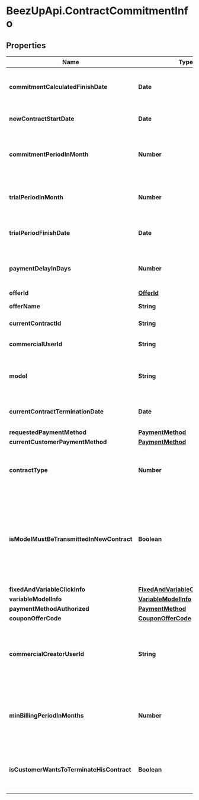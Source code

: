 # BeezUpApi.ContractCommitmentInfo

## Properties
Name | Type | Description | Notes
------------ | ------------- | ------------- | -------------
**commitmentCalculatedFinishDate** | **Date** | The commitment end date related to the offer | [optional] 
**newContractStartDate** | **Date** | The start date related to the offer | [optional] 
**commitmentPeriodInMonth** | **Number** | The commitment period in month related to the offer | [optional] 
**trialPeriodInMonth** | **Number** | The trial period in month related to the offer | [optional] 
**trialPeriodFinishDate** | **Date** | The trial period end date related to the offer | [optional] 
**paymentDelayInDays** | **Number** | The payment delay in days related to the offer | [optional] 
**offerId** | [**OfferId**](OfferId.md) |  | [optional] 
**offerName** | **String** | The offer Name | [optional] 
**currentContractId** | **String** | Your current contract id | [optional] 
**commercialUserId** | **String** | Your current commercial user id | [optional] 
**model** | **String** | Interal usage: Old offer type. The model description | [optional] 
**currentContractTerminationDate** | **Date** | The current contract termination date | [optional] 
**requestedPaymentMethod** | [**PaymentMethod**](PaymentMethod.md) |  | [optional] 
**currentCustomerPaymentMethod** | [**PaymentMethod**](PaymentMethod.md) |  | [optional] 
**contractType** | **Number** | Internal usage: Old offer type. Your contract type | [optional] 
**isModelMustBeTransmittedInNewContract** | **Boolean** | Internal usage: Old offer type. Is the current contract model needs to be converted into a new contract type | [optional] 
**fixedAndVariableClickInfo** | [**FixedAndVariableClickModelInfo**](FixedAndVariableClickModelInfo.md) |  | [optional] 
**variableModelInfo** | [**VariableModelInfo**](VariableModelInfo.md) |  | [optional] 
**paymentMethodAuthorized** | [**PaymentMethod**](PaymentMethod.md) |  | [optional] 
**couponOfferCode** | [**CouponOfferCode**](CouponOfferCode.md) |  | [optional] 
**commercialCreatorUserId** | **String** | The commercial that is responsible of the creation of your account | [optional] 
**minBillingPeriodInMonths** | **Number** | The minimum billing period in month authorized for this offer. | [optional] 
**isCustomerWantsToTerminateHisContract** | **Boolean** | If true, this means you want to leave us and that&#39;s sad... :&#39;-( | [optional] 


